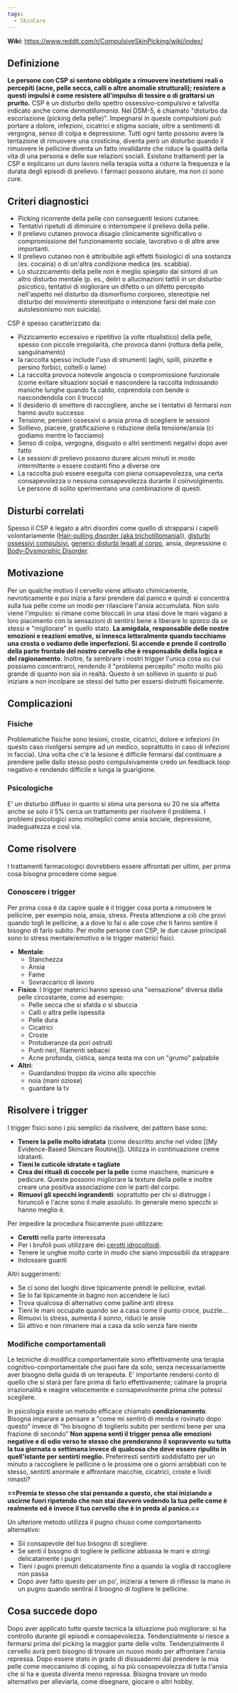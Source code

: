 ```yaml
---
tags:
  - SkinCare
---
```



**Wiki**: https://www.reddit.com/r/CompulsiveSkinPicking/wiki/index/

## Definizione

**Le persone con CSP si sentono obbligate a rimuovere inestetismi reali o percepiti (acne, pelle secca, calli o altre anomalie strutturali);  resistere a questi impulsi è come resistere all'impulso di tossire o di grattarsi un prurito.**
CSP è un disturbo dello spettro ossessivo-compulsivo e talvolta indicato anche come *dermatillomania*.  Nel DSM-5, è chiamato "disturbo da escoriazione (picking della pelle)".
Impegnarsi in queste compulsioni può portare a dolore, infezioni, cicatrici e stigma sociale, oltre a sentimenti di vergogna, senso di colpa e depressione.
Tutti ogni tanto possono avere la tentazione di rimuovere una crosticina, diventa però un disturbo quando il rimuovere le pellicine diventa un fatto invalidante che riduce la qualità della vita di una persona e delle sue relazioni sociali.
Esistono trattamenti per la CSP e implicano un duro lavoro nella terapia volta a ridurre la frequenza e la durata degli episodi di prelievo.  I farmaci possono aiutare, ma non ci sono cure.

## Criteri diagnostici

* Picking ricorrente della pelle con conseguenti lesioni cutanee.
* Tentativi ripetuti di diminuire o interrompere il prelievo della pelle.
* Il prelievo cutaneo provoca disagio clinicamente significativo o compromissione del funzionamento sociale, lavorativo o di altre aree importanti.
* Il prelievo cutaneo non è attribuibile agli effetti fisiologici di una sostanza (es. cocaina) o di un'altra condizione medica (es. scabbia).
* Lo stuzzicamento della pelle non è meglio spiegato dai sintomi di un altro disturbo mentale (p. es., deliri o allucinazioni tattili in un disturbo psicotico, tentativi di migliorare un difetto o un difetto percepito nell'aspetto nel disturbo da dismorfismo corporeo, stereotipie nel disturbo del movimento stereotipato o intenzione farsi del male con autolesionismo non suicida).

CSP è spesso caratterizzato da:
* Pizzicamento eccessivo e ripetitivo (a volte ritualistico) della pelle, spesso con piccole irregolarità, che provoca danni (rottura della pelle, sanguinamento)
* la raccolta spesso include l'uso di strumenti (aghi, spilli, pinzette e persino forbici, coltelli o lame)
* La raccolta provoca notevole angoscia o compromissione funzionale (come evitare situazioni sociali e nascondere la raccolta indossando maniche lunghe quando fa caldo, coprendola con bende o nascondendola con il trucco)
* Il desiderio di smettere di raccogliere, anche se i tentativi di fermarsi non hanno avuto successo
* Tensione, pensieri ossessivi o ansia prima di scegliere le sessioni
* Sollievo, piacere, gratificazione o riduzione della tensione/ansia (ci godiamo mentre lo facciamo)
* Senso di colpa, vergogna, disgusto o altri sentimenti negativi dopo aver fatto
* Le sessioni di prelievo possono durare alcuni minuti in modo intermittente o essere costanti fino a diverse ore
* La raccolta può essere eseguita con piena consapevolezza, una certa consapevolezza o nessuna consapevolezza durante il coinvolgimento.  Le persone di solito sperimentano una combinazione di questi.

## Disturbi correlati
Spesso il CSP è legato a altri disordini come quello di strapparsi i capelli volontariamente ([Hair-pulling disorder (aka trichotillomania)](http://en.wikipedia.org/wiki/Trichotillomania)), [disturbi ossessivi compulsivi](http://en.wikipedia.org/wiki/Ocd), [generici disturbi legati al corpo](http://en.wikipedia.org/wiki/Body-focused_repetitive_behavior), ansia, depressione o [Body-Dysmorphic Disorder](http://en.wikipedia.org/wiki/Body_dysmorphic_disorder).

## Motivazione
Per un qualche motivo il cervello viene attivato chimicamente, nevroticamente e poi inizia a farsi prendere dal panico e quindi si concentra sulla tua pelle come un modo per rilasciare l'ansia accumulata.
Non solo viene l'impulso: si rimane come bloccati in una stasi dove le mani vagano a loro piacimento con la sensazioni di sentirsi bene a liberare lo sporco da se stessi e "migliorare" in quello stato.
**La amigdala, responsabile delle nostre emozioni e reazioni emotive, si innesca letteralmente quando tocchiamo una crosta o vediamo delle imperfezioni.  Si accende e prende il controllo della parte frontale del nostro cervello che è responsabile della logica e del ragionamento**.  Inoltre, fa sembrare i nostri trigger l'unica cosa su cui possiamo concentrarci, rendendo il "problema percepito" molto molto più grande di quanto non sia in realtà.
Questo è un sollievo in quanto si può iniziare a non incolpare se stessi del tutto per essersi distrutti fisicamente.

## Complicazioni
### Fisiche
Problematiche fisiche sono lesioni, croste, cicatrici, dolore e infezioni (in questo caso rivolgersi sempre ad un medico, soprattutto in caso di infezioni in faccia).
Una volta che c'è la lesione è difficile fermarsi dal continuare a prendere pelle dallo stesso posto compulsivamente credo un feedback loop negativo e rendendo difficile e lunga la guarigione.

### Psicologiche
E' un disturbo diffuso in quanto si stima una persona su 20 ne sia affetta anche se solo il 5% cerca un trattamento per risolvere il problema.
I problemi psicologici sono molteplici come ansia sociale, depressione, inadeguatezza e così via.

## Come risolvere
I trattamenti farmacologici dovrebbero essere affrontati per ultimi, per prima cosa bisogna procedere come segue.
### Conoscere i trigger
Per prima cosa è da capire quale è il trigger cosa porta a rimuovere le pellicine, per esempio noia, ansia, stress.
Presta attenzione a ciò che provi quando togli le pellicine, a a dove lo fai o alle cose che ti fanno sentire il bisogno di farlo subito.
Per molte persone con CSP, le due cause principali sono lo stress mentale/emotivo e le trigger materici fisici.
* **Mentale**:
	* Stanchezza
	* Ansia
	* Fame
	* Sovraccarico di lavoro
* **Fisico**: I trigger materici hanno spesso una "sensazione" diversa dalla pelle circostante, come ad esempio:
	* Pelle secca che si sfalda o si sbuccia
	* Calli o altra pelle ispessita
	* Pelle dura
	* Cicatrici
	* Croste
	* Protuberanze da pori ostruiti
	* Punti neri, filamenti sebacei
	* Acne profonda, cistica, senza testa ma con un "grumo" palpabile
* **Altri**:
	* Guardandosi troppo da vicino allo specchio
	* noia (mani oziose)
	* guardare la tv

## Risolvere i trigger
I trigger fisici sono i più semplici da risolvere, dei pattern base sono:
* **Tenere la pelle molto idratata** (come descritto anche nel video [[My Evidence-Based Skincare Routine]]). Utilizza in continuazione creme idratanti.
* **Tieni le cuticole idratate e tagliate**
* **Crea dei rituali di coccole per la pelle** come maschere, manicure e pedicure. Queste possono migliorare la texture della pelle e inoltre creare una positiva associazione con le parti del corpo.
* **Rimuovi gli specchi ingrandenti**: soprattutto per chi si distrugge i foruncoli e l'acne sono il male assoluto. In generale meno specchi si hanno meglio è.

Per impedire la procedura fisicamente puoi utilizzare:
* **Cerotti** nella parte interessata
* Per i brufoli puoi utilizzare dei [cerotti idrocolloidi](http://www.reddit.com/r/SkincareAddiction/search?q=hydrocolloid&restrict_sr=on).
* Tenere le unghie molto corte in modo che siano impossibili da strappare
* Indossare guanti

Altri suggerimenti:
* Se ci sono dei luoghi dove tipicamente prendi le pellicine, evitali
* Se lo fai tipicamente in bagno non accendere le luci
* Trova qualcosa di alternativo come palline anti stress
* Tieni le mani occupate quando sei a casa come il punto croce, puzzle…
* Rimuovi lo stress, aumenta il sonno, riduci le ansie
* Sii attivo e non rimanere mai a casa da solo senza fare niente

### Modifiche comportamentali

Le tecniche di modifica comportamentale sono effettivamente una terapia cognitivo-comportamentale che puoi fare da solo, senza necessariamente aver bisogno della guida di un terapeuta.
E' importante rendersi conto di quello che si starà per fare prima di farlo effettivamente; calmare la propria irrazionalità e reagire velocemente e consapevolmente prima che potessi scegliere.

In psicologia esiste un metodo efficace chiamato **condizionamento**.
Bisogna imparare a pensare a "come mi sentirò di merda e rovinato dopo questo" invece di "ho bisogno di toglierlo subito per sentirmi bene per una frazione di secondo”
**Non appena senti il trigger pensa alle emozioni negative e di odio verso te stesso che prenderanno il sopravvento su tutta la tua giornata o settimana invece di qualcosa che deve essere ripulito in quell'istante per sentirti meglio.**
Preferiresti sentirti soddisfatto per un minuto a raccogliere le pellicine o le prossime ore o giorni arrabbiati con te stesso, sentirti anormale e affrontare macchie, cicatrici, croste e lividi rimasti?

**==Premia te stesso che stai pensando a questo, che stai iniziando a uscirne fuori ripetendo che non stai davvero vedendo la tua pelle come è realmente ed è invece  il tuo cervello che è in preda al panico.==**

Un ulteriore metodo utilizza il pugno chiuso come comportamento alternativo:
* Sii consapevole del tuo bisogno di scegliere
* Se senti il bisogno di togliere le pellicine abbassa le mani e stringi delicatamente i pugni
* Tieni i pugni premuti delicatamente fino a quando la voglia di raccogliere non passa
* Dopo aver fatto questo per un po', inizierai a tenere di riflesso la mano in un pugno quando sentirai il bisogno di togliere le pellicine.

## Cosa succede dopo
Dopo aver applicato tutte queste tecnica la situazione può migliorare: si ha controllo durante gli episodi e consapevolezza.
Tendenzialmente si riesce a fermarsi prima del picking la maggior parte delle volte.
Tendenzialmente il cervello avrà però bisogno di  trovare un nuovo modo per affrontare l'ansia repressa. 
Dopo essere stato in grado di dissuadermi dal prendere la mia pelle come meccanismo di coping, si ha più consapevolezza di tutta l'ansia che si ha e questa diventa meno repressa.  Bisogna trovare un modo alternativo per alleviarla, come disegnare, giocare o altri hobby.